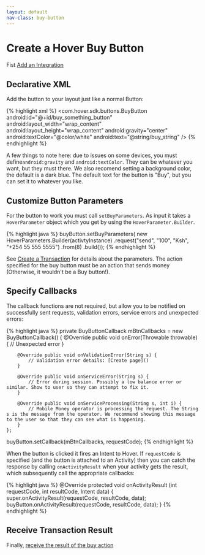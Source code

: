 ```yaml
---
layout: default
nav-class: buy-button
---
```


# Create a Hover Buy Button

Fist [Add an Integration](http://docs.usehover.com/new/hover-integration/)

## Declarative XML

Add the button to your layout just like a normal Button:

{% highlight xml %}
<com.hover.sdk.buttons.BuyButton
            android:id="@+id/buy_something_button"
            android:layout_width="wrap_content"
            android:layout_height="wrap_content"
            android:gravity="center"
            android:textColor="@color/white"
            android:text="@string/buy_string" />
{% endhighlight %}

A few things to note here: due to issues on some devices, you must define`android:gravity` and `android:textColor`. They can be whatever you want, but they must there. We also recomend setting a background color, the default is a dark blue. The default text for the button is "Buy", but you can set it to whatever you like.

## Customize Button Parameters

For the button to work you must call `setBuyParameters`. As input it takes a `HoverParameter` object which you get by using the `HoverParameter.Builder`.

{% highlight java %}
buyButton.setBuyParameters(
				new HoverParameters.Builder(activtyInstance)
						.request("send", "100", "Ksh", "+254 55 555 5555")
						.from(8)
						.build());
{% endhighlight %}

See [Create a Transaction](http://docs.usehover.com/new/transactions/) for details about the parameters. The action specified for the buy button must be an action that sends money (Otherwise, it wouldn't be a Buy button!).

## Specify Callbacks

The callback functions are not required, but allow you to be notified on successfully sent requests, validation errors, service errors and unexpected errors:

{% highlight java %}
private BuyButtonCallback mBtnCallbacks = new BuyButtonCallback() {
		@Override public void onError(Throwable throwable) {
			// Unexpected error
		}

		@Override public void onValidationError(String s) {
			// Validation error details: [Create page]()
		}

		@Override public void onServiceError(String s) {
			// Error during session. Possibly a low balance error or similar. Show to user so they can attempt to fix it.
		}

		@Override public void onServiceProcessing(String s, int i) {
			// Mobile Money operator is processing the request. The String s is the message from the operator. We recommend showing this message to the user so that they can see what is happening.
		}
	};
  
  buyButton.setCallback(mBtnCallbacks, requestCode);
{% endhighlight %}

When the button is clicked it fires an Intent to Hover. If `requestCode` is specified (and the button is attached to an Activity) then you can catch the response by calling `onActivityResult` when your activity gets the result, which subsequently call the appropriate callbacks:

{% highlight java %}
@Override
	protected void onActivityResult (int requestCode, int resultCode, Intent data) {
		super.onActivityResult(requestCode, resultCode, data);
		buyButton.onActivityResult(requestCode, resultCode, data);
	}
{% endhighlight %}

## Receive Transaction Result

Finally, [receive the result of the buy action](http://docs.usehover.com/new/transaction-results/)
